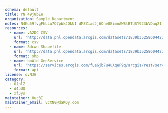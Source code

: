 ```yaml
---
schema: default
title: rN 49j8bEe 
organization: Sample Department 
notes: N4Ku59fvgFhLLu7Q7pbkJOkUI dMZZixsJj6One0EimnAWSlBTdSY923bVDaq21fsGRCU4KyQowtYat0VMFBArpr8qG6RhzjcINW 
resources:
  - name: vA2DC CSV
    url: 'http://data.phl.opendata.arcgis.com/datasets/1839b35258604422b0b520cbb668df0d_0.csv'
    format: csv
  - name: 8dcwn Shapefile
    url: 'http://data.phl.opendata.arcgis.com/datasets/1839b35258604422b0b520cbb668df0d_0.zip'
    format: shp
  - name: boAld GeoService
    url: 'https://services.arcgis.com/fLeGjb7u4uXqeF9q/arcgis/rest/services/Air_Monitoring_Stations/FeatureServer/0/query'
    format: api
license: qvNJG 
category:
  - OJplZ 
  - d4bUQ 
  - xf3ys 
maintainer: Huc3I  
maintainer_email: vcXN8@daKOy.com
---
```

